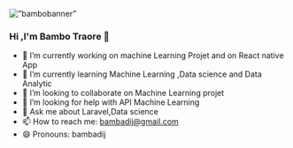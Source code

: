 <p align=”center”>
  <img width=”200" height=”200"  src="https://github-production-user-asset-6210df.s3.amazonaws.com/56828901/282273162-a502f7da-b6e3-456b-b12d-a1d940283438.PNG" alt=”bambobanner” >
</p>

### Hi ,I'm Bambo Traore 👋


- 🔭 I’m currently working on machine Learning Projet and on React native App
- 🌱 I’m currently learning Machine Learning ,Data science and Data Analytic
- 👯 I’m looking to collaborate on Machine Learning projet
- 🤔 I’m looking for help with API Machine Learning 
- 💬 Ask me about Laravel,Data science 
- 📫 How to reach me: bambadij@gmail.com
- 😄 Pronouns: bambadij


